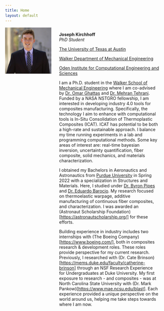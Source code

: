 ```yaml
---
title: Home
layout: default
---
```


<div id="twosided">
<div id="left" style="float: left; max-width: 30%;border: 10px"> 
    <img src="images/profile.jpg" />
</div>
<div id="right" style="float: right; width: 65%; vertical-align: middle;">
<p> <b>Joseph Kirchhoff</b> <br> <em>PhD Student</em> </p>
<p> <a href="https://utexas.edu" target="blank">The University of Texas at Austin</a></p>
<p> <a href="https://www.me.utexas.edu/" target="blank">Walker Department of Mechanical Engineering</a><br></p>
<p> <a href="https://oden.utexas.edu" target="blank">Oden Institute for Computational Engineering and Sciences</a><br></p>

<div id="clearer" style="clear: both"> </div>

I am a Ph.D. student in the [Walker School of Mechanical Engineering](https://www.me.utexas.edu/) where I am co-advised by [Dr. Omar Ghattas](http://users.oden.utexas.edu/~omar) and [Dr. Mehran Tehrani](https://sites.utexas.edu/tehrani/). Funded by a NASA NSTGRO fellowship, I am interested in developing industry 4.0 tools for composites manufacturing. Specifically, the technology I aim to enhance with computational tools is In-Situ Consolidation of Thermoplastic Composites (ICAT). ICAT has potential to be both a high-rate and sustainable approach. I balance my time running experiments in a lab and programming computational methods. Some key areas of interest are: real-time bayesian inversion, uncertainty quantification, fiber composite, solid mechanics, and materials characterization. <br>

I obtained my Bachelors in Aeronautics and Astronautics from [Purdue University](https://engineering.purdue.edu/AAE) in Spring 2022 with a specialization in Structures and Materials. Here, I studied under [Dr. Byron Pipes](https://engineering.purdue.edu/AAE/people/ptProfile?resource_id=1436) and [Dr. Eduardo Barocio](https://www.purdue.edu/cmsc/tech-area-bio/barocio.php). My research focused on thermoelastic warpage, additive manufacturing of continuous fiber composites, and characterization. I was awarded an (Astronaut Scholarship Foundation)[https://astronautscholarship.org/] for these efforts. <br>

Building experience in industry includes two internships with (The Boeing Company)[https://www.boeing.com/], both in composites research & development roles. These roles provide perspective for my current research. Previously, I researched with (Dr. Cate Brinson)[https://mems.duke.edu/faculty/catherine-brinson] through an NSF Research Experience for Undergraduates at Duke University. My first exposure to research - and composites - was at North Carolina State University with (Dr. Mark Pankow)[https://www.mae.ncsu.edu/blast]. Each experience provided a unique perspective on the world around us, helping me take steps towards where I am now. <br>







